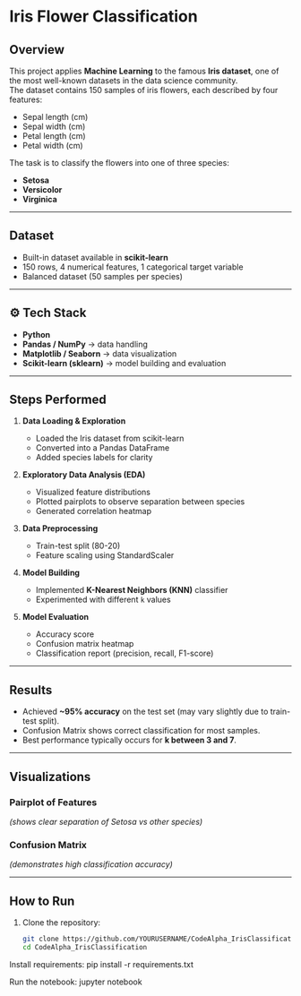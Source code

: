 #  Iris Flower Classification 

##  Overview
This project applies **Machine Learning** to the famous **Iris dataset**, one of the most well-known datasets in the data science community.  
The dataset contains 150 samples of iris flowers, each described by four features:  
- Sepal length (cm)  
- Sepal width (cm)  
- Petal length (cm)  
- Petal width (cm)  

The task is to classify the flowers into one of three species:
- **Setosa**
- **Versicolor**
- **Virginica**

---

##  Dataset
- Built-in dataset available in **scikit-learn**  
- 150 rows, 4 numerical features, 1 categorical target variable  
- Balanced dataset (50 samples per species)

---

## ⚙ Tech Stack
- **Python**  
- **Pandas / NumPy** → data handling  
- **Matplotlib / Seaborn** → data visualization  
- **Scikit-learn (sklearn)** → model building and evaluation  

---

##  Steps Performed
1. **Data Loading & Exploration**  
   - Loaded the Iris dataset from scikit-learn  
   - Converted into a Pandas DataFrame  
   - Added species labels for clarity  

2. **Exploratory Data Analysis (EDA)**  
   - Visualized feature distributions  
   - Plotted pairplots to observe separation between species  
   - Generated correlation heatmap  

3. **Data Preprocessing**  
   - Train-test split (80-20)  
   - Feature scaling using StandardScaler  

4. **Model Building**  
   - Implemented **K-Nearest Neighbors (KNN)** classifier  
   - Experimented with different `k` values  

5. **Model Evaluation**  
   - Accuracy score  
   - Confusion matrix heatmap  
   - Classification report (precision, recall, F1-score)  

---

##  Results
- Achieved **~95% accuracy** on the test set (may vary slightly due to train-test split).  
- Confusion Matrix shows correct classification for most samples.  
- Best performance typically occurs for **k between 3 and 7**.  

---

##  Visualizations
### Pairplot of Features
*(shows clear separation of Setosa vs other species)*  

### Confusion Matrix
*(demonstrates high classification accuracy)*  

---

##  How to Run
1. Clone the repository:
   ```bash
   git clone https://github.com/YOURUSERNAME/CodeAlpha_IrisClassification.git
   cd CodeAlpha_IrisClassification
Install requirements:
pip install -r requirements.txt

Run the notebook:
jupyter notebook
